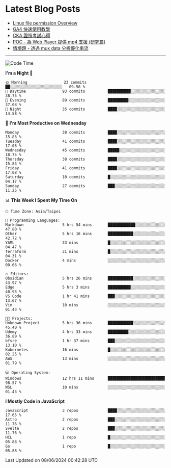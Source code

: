 # Latest Blog Posts
<!-- BLOG-POST-LIST:START -->
- [Linux file permission Overview](https://blog.vinny987.xyz/blog/2024/linux-file-permission-overview/)
- [GA4 快速使用教學](https://blog.vinny987.xyz/blog/2024/quick-guide-to-using-ga4/)
- [CKA 證照考試心得](https://blog.vinny987.xyz/blog/2024/my-experience-taking-the-cka-certification-exam/)
- [POC - 為 Web Player 提供 mp4 支援 &lpar;研究篇&rpar;](https://blog.vinny987.xyz/blog/2024/poc-how-to-provide-mp4-support-for-a-web-player-research/)
- [情境題 - 透過 mux data 分析優化串流](https://blog.vinny987.xyz/blog/2024/case-study-optimizing-streaming-through-mux-data-analysis/)
<!-- BLOG-POST-LIST:END -->

---

<!--START_SECTION:waka-->
![Code Time](http://img.shields.io/badge/Code%20Time-207%20hrs%2012%20mins-blue)

**I'm a Night 🦉** 

```text
🌞 Morning                23 commits          ██░░░░░░░░░░░░░░░░░░░░░░░   09.58 % 
🌆 Daytime                93 commits          ██████████░░░░░░░░░░░░░░░   38.75 % 
🌃 Evening                89 commits          █████████░░░░░░░░░░░░░░░░   37.08 % 
🌙 Night                  35 commits          ████░░░░░░░░░░░░░░░░░░░░░   14.58 % 
```
📅 **I'm Most Productive on Wednesday** 

```text
Monday                   38 commits          ████░░░░░░░░░░░░░░░░░░░░░   15.83 % 
Tuesday                  41 commits          ████░░░░░░░░░░░░░░░░░░░░░   17.08 % 
Wednesday                45 commits          █████░░░░░░░░░░░░░░░░░░░░   18.75 % 
Thursday                 38 commits          ████░░░░░░░░░░░░░░░░░░░░░   15.83 % 
Friday                   41 commits          ████░░░░░░░░░░░░░░░░░░░░░   17.08 % 
Saturday                 10 commits          █░░░░░░░░░░░░░░░░░░░░░░░░   04.17 % 
Sunday                   27 commits          ███░░░░░░░░░░░░░░░░░░░░░░   11.25 % 
```


📊 **This Week I Spent My Time On** 

```text
🕑︎ Time Zone: Asia/Taipei

💬 Programming Languages: 
Markdown                 5 hrs 54 mins       ████████████░░░░░░░░░░░░░   47.80 % 
Other                    5 hrs 16 mins       ███████████░░░░░░░░░░░░░░   42.72 % 
YAML                     33 mins             █░░░░░░░░░░░░░░░░░░░░░░░░   04.47 % 
Terraform                31 mins             █░░░░░░░░░░░░░░░░░░░░░░░░   04.31 % 
Docker                   4 mins              ░░░░░░░░░░░░░░░░░░░░░░░░░   00.66 % 

🔥 Editors: 
Obsidian                 5 hrs 26 mins       ███████████░░░░░░░░░░░░░░   43.97 % 
Edge                     5 hrs 3 mins        ██████████░░░░░░░░░░░░░░░   40.93 % 
VS Code                  1 hr 41 mins        ███░░░░░░░░░░░░░░░░░░░░░░   13.67 % 
Vim                      10 mins             ░░░░░░░░░░░░░░░░░░░░░░░░░   01.43 % 

🐱‍💻 Projects: 
Unknown Project          5 hrs 36 mins       ███████████░░░░░░░░░░░░░░   45.40 % 
Udemy                    4 hrs 33 mins       █████████░░░░░░░░░░░░░░░░   36.89 % 
bfsre                    1 hr 37 mins        ███░░░░░░░░░░░░░░░░░░░░░░   13.10 % 
Kubernetes               16 mins             █░░░░░░░░░░░░░░░░░░░░░░░░   02.25 % 
AWS                      13 mins             ░░░░░░░░░░░░░░░░░░░░░░░░░   01.79 % 

💻 Operating System: 
Windows                  12 hrs 11 mins      █████████████████████████   98.57 % 
WSL                      10 mins             ░░░░░░░░░░░░░░░░░░░░░░░░░   01.43 % 
```

**I Mostly Code in JavaScript** 

```text
JavaScript               3 repos             ████░░░░░░░░░░░░░░░░░░░░░   17.65 % 
Astro                    2 repos             ███░░░░░░░░░░░░░░░░░░░░░░   11.76 % 
Svelte                   2 repos             ███░░░░░░░░░░░░░░░░░░░░░░   11.76 % 
HCL                      1 repo              █░░░░░░░░░░░░░░░░░░░░░░░░   05.88 % 
Go                       1 repo              █░░░░░░░░░░░░░░░░░░░░░░░░   05.88 % 
```




 Last Updated on 08/06/2024 00:42:28 UTC
<!--END_SECTION:waka-->

<!--
**vincent97277/vincent97277** is a ✨ _special_ ✨ repository because its `README.md` (this file) appears on your GitHub profile.

Here are some ideas to get you started:

- 🔭 I’m currently working on ...
- 🌱 I’m currently learning ...
- 👯 I’m looking to collaborate on ...
- 🤔 I’m looking for help with ...
- 💬 Ask me about ...
- 📫 How to reach me: ...
- 😄 Pronouns: ...
- ⚡ Fun fact: ...
-->
